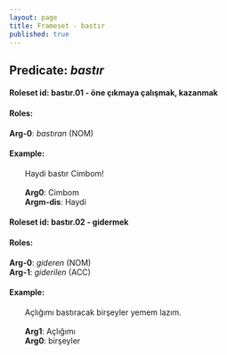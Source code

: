```yaml
---
layout: page
title: Frameset - bastır
published: true
---
```

<h2>Predicate: <i>bastır</i></h2>
<h4>Roleset id: bastır.01 - öne çıkmaya çalışmak, kazanmak<br>
<h4>Roles:</h4>
<b>Arg-0</b>: <i>bastıran</i>  (NOM) <br>
<h4>Example:</h4>
&emsp;&emsp;Haydi bastır Cimbom!<br><br>
&emsp;&emsp;<b>Arg0</b>:  Cimbom<br>
&emsp;&emsp;<b>Argm-dis</b>:  Haydi<br>

<h4>Roleset id: bastır.02 - gidermek<br>
<h4>Roles:</h4>
<b>Arg-0</b>: <i>gideren</i>  (NOM) <br>
<b>Arg-1</b>: <i>giderilen</i>  (ACC) <br>
<h4>Example:</h4>
&emsp;&emsp;Açlığımı bastıracak birşeyler yemem lazım.<br><br>
&emsp;&emsp;<b>Arg1</b>:  Açlığımı<br>
&emsp;&emsp;<b>Arg0</b>:  birşeyler<br>

